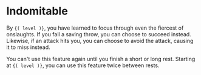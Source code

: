 # Indomitable
By `{( level )}`, you have learned to focus through even the fiercest of onslaughts.
If you fail a saving throw, you can choose to succeed instead.
Likewise, if an attack hits you, you can choose to avoid the attack, causing it to miss instead.

You can't use this feature again until you finish a short or long rest.
Starting at `{( level )}`, you can use this feature twice between rests.
